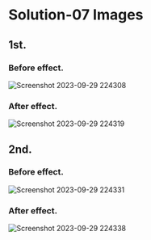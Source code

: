 # Solution-07 Images
## 1st.
### Before effect.
![Screenshot 2023-09-29 224308](https://github.com/Khush0031/pw-skills-full-stack-web-dev-assignment-solution/assets/121889921/0d75cb98-6811-40f8-baa5-6c40a98cb189)
### After effect.
![Screenshot 2023-09-29 224319](https://github.com/Khush0031/pw-skills-full-stack-web-dev-assignment-solution/assets/121889921/294de3d7-8fe5-4076-846b-2cd2de3c3a12)
## 2nd.
### Before effect.
![Screenshot 2023-09-29 224331](https://github.com/Khush0031/pw-skills-full-stack-web-dev-assignment-solution/assets/121889921/0444e25b-321e-4308-8522-4c2ec644f2c5)
### After effect.
![Screenshot 2023-09-29 224338](https://github.com/Khush0031/pw-skills-full-stack-web-dev-assignment-solution/assets/121889921/968aa4fb-7a3e-45f4-aa10-f1ad7e031e12)
